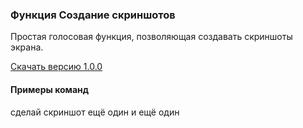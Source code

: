 ### Функция Создание скриншотов
Простая голосовая функция, позволяющая создавать скриншоты экрана.

[Скачать версию 1.0.0](https://bintray.com/artifact/download/uzyovoys/aggregate/com/popov/screenshotmaker/1.0.0/screenshotmaker-1.0.0.jar)

#### Примеры команд
сделай скриншот
ещё один
и ещё один

